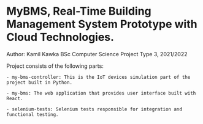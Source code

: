 # MyBMS, Real-Time Building Management System Prototype with Cloud Technologies.
Author: Kamil Kawka
BSc Computer Science Project Type 3, 2021/2022

Project consists of the following parts:

    - my-bms-controller: This is the IoT devices simulation part of the project built in Python.

    - my-bms: The web application that provides user interface built with React.

    - selenium-tests: Selenium tests responsible for integration and functional testing.
